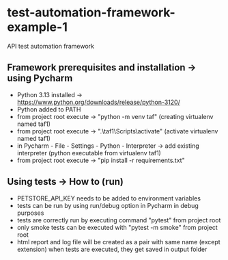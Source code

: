 # test-automation-framework-example-1
API test automation framework

## Framework prerequisites and installation -> using Pycharm
- Python 3.13 installed -> https://www.python.org/downloads/release/python-3120/
- Python added to PATH
- from project root execute -> "python -m venv taf" (creating virtualenv named taf1)
- from project root execute -> ".\taf1\Scripts\activate" (activate virtualenv named taf1)
- in Pycharm - File - Settings - Python - Interpreter -> add existing interpreter (python executable from virtualenv taf1)
- from project root execute -> "pip install -r requirements.txt"

## Using tests -> How to (run)
- PETSTORE_API_KEY needs to be added to environment variables
- tests can be run by using run/debug option in Pycharm in debug purposes
- tests are correctly run by executing command "pytest" from project root
- only smoke tests can be executed with "pytest -m smoke" from project root
- html report and log file will be created as a pair with same name (except extension) when tests are executed, they get saved in output folder